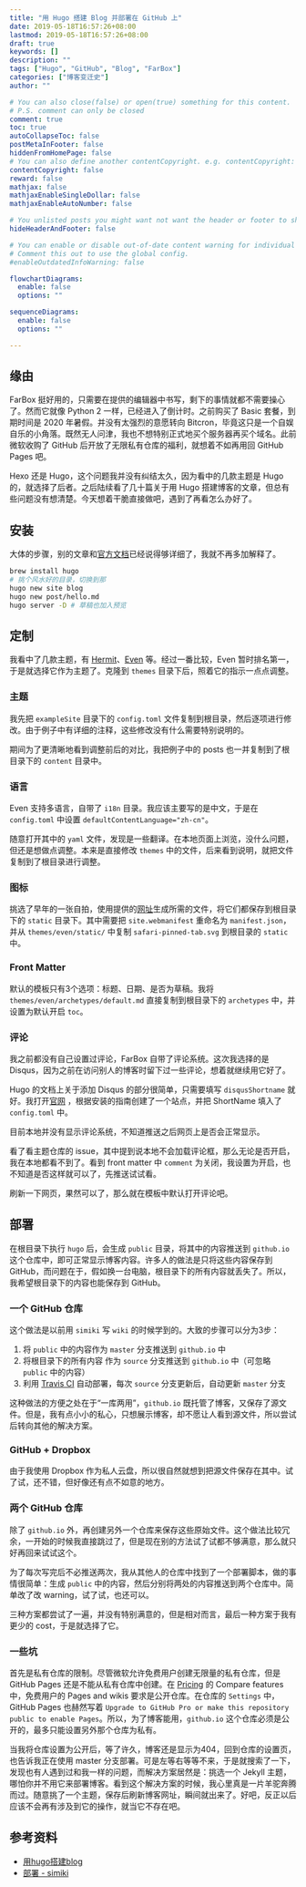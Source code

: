 ```yaml
---
title: "用 Hugo 搭建 Blog 并部署在 GitHub 上"
date: 2019-05-18T16:57:26+08:00
lastmod: 2019-05-18T16:57:26+08:00
draft: true
keywords: []
description: ""
tags: ["Hugo", "GitHub", "Blog", "FarBox"]
categories: ["博客变迁史"]
author: ""

# You can also close(false) or open(true) something for this content.
# P.S. comment can only be closed
comment: true
toc: true
autoCollapseToc: false
postMetaInFooter: false
hiddenFromHomePage: false
# You can also define another contentCopyright. e.g. contentCopyright: "This is another copyright."
contentCopyright: false
reward: false
mathjax: false
mathjaxEnableSingleDollar: false
mathjaxEnableAutoNumber: false

# You unlisted posts you might want not want the header or footer to show
hideHeaderAndFooter: false

# You can enable or disable out-of-date content warning for individual post.
# Comment this out to use the global config.
#enableOutdatedInfoWarning: false

flowchartDiagrams:
  enable: false
  options: ""

sequenceDiagrams: 
  enable: false
  options: ""

---
```


## 缘由

FarBox 挺好用的，只需要在提供的编辑器中书写，剩下的事情就都不需要操心了。然而它就像 Python 2 一样，已经进入了倒计时。之前购买了 Basic 套餐，到期时间是 2020 年暑假。并没有太强烈的意愿转向 Bitcron，毕竟这只是一个自娱自乐的小角落。既然无人问津，我也不想特别正式地买个服务器再买个域名。此前微软收购了 GitHub 后开放了无限私有仓库的福利，就想着不如再用回 GitHub Pages 吧。

Hexo 还是 Hugo，这个问题我并没有纠结太久，因为看中的几款主题是 Hugo 的，就选择了后者。之后陆续看了几十篇关于用 Hugo 搭建博客的文章，但总有些问题没有想清楚。今天想着干脆直接做吧，遇到了再看怎么办好了。

## 安装

大体的步骤，别的文章和[官方文档](https://gohugo.io/documentation/)已经说得够详细了，我就不再多加解释了。

```sh
brew install hugo
# 挑个风水好的目录，切换到那
hugo new site blog
hugo new post/hello.md
hugo server -D # 草稿也加入预览
```

## 定制

我看中了几款主题，有 [Hermit](https://github.com/Track3/hermit)、[Even](https://github.com/olOwOlo/hugo-theme-even) 等。经过一番比较，Even 暂时排名第一，于是就选择它作为主题了。克隆到 `themes` 目录下后，照着它的指示一点点调整。

### 主题

我先把 `exampleSite` 目录下的 `config.toml` 文件复制到根目录，然后逐项进行修改。由于例子中有详细的注释，这些修改没有什么需要特别说明的。

期间为了更清晰地看到调整前后的对比，我把例子中的 posts 也一并复制到了根目录下的 `content` 目录中。

### 语言

Even 支持多语言，自带了 `i18n` 目录。我应该主要写的是中文，于是在 `config.toml` 中设置 `defaultContentLanguage="zh-cn"`。

随意打开其中的 `yaml` 文件，发现是一些翻译。在本地页面上浏览，没什么问题，但还是想做点调整。本来是直接修改 `themes` 中的文件，后来看到说明，就把文件复制到了根目录进行调整。

### 图标

挑选了早年的一张自拍，使用提供的[网址](https://realfavicongenerator.net/)生成所需的文件，将它们都保存到根目录下的 `static` 目录下。其中需要把 `site.webmanifest` 重命名为 `manifest.json`，并从 `themes/even/static/` 中复制 `safari-pinned-tab.svg` 到根目录的 `static` 中。

### Front Matter

默认的模板只有3个选项：标题、日期、是否为草稿。我将 `themes/even/archetypes/default.md` 直接复制到根目录下的 `archetypes` 中，并设置为默认开启 `toc`。

### 评论

我之前都没有自己设置过评论，FarBox 自带了评论系统。这次我选择的是 Disqus，因为之前在访问别人的博客时留下过一些评论，想着就继续用它好了。

Hugo 的文档上关于添加 Disqus 的部分很简单，只需要填写 `disqusShortname` 就好。我打开[官网](https://disqus.com/) ，根据安装的指南创建了一个站点，并把 ShortName 填入了 `config.toml` 中。

目前本地并没有显示评论系统，不知道推送之后网页上是否会正常显示。

看了看主题仓库的 issue，其中提到说本地不会加载评论框，那么无论是否开启，我在本地都看不到了。看到 front matter 中 `comment` 为关闭，我设置为开启，也不知道是否这样就可以了，先推送试试看。

刷新一下网页，果然可以了，那么就在模板中默认打开评论吧。

## 部署

在根目录下执行 `hugo` 后，会生成 `public` 目录，将其中的内容推送到 `github.io` 这个仓库中，即可正常显示博客内容。许多人的做法是只将这些内容保存到 GitHub，而问题在于，假如换一台电脑，根目录下的所有内容就丢失了。所以，我希望根目录下的内容也能保存到 GitHub。

### 一个 GitHub 仓库

这个做法是以前用 `simiki` 写 `wiki` 的时候学到的。大致的步骤可以分为3步：

1. 将 `public` 中的内容作为 `master` 分支推送到 `github.io` 中
2. 将根目录下的所有内容 作为 `source` 分支推送到 `github.io` 中（可忽略 `public` 中的内容）
3. 利用 [Travis CI](https://travis-ci.org/) 自动部署，每次 `source` 分支更新后，自动更新 `master` 分支

这种做法的方便之处在于“一库两用”，`github.io` 既托管了博客，又保存了源文件。但是，我有点小小的私心，只想展示博客，却不愿让人看到源文件，所以尝试后转向其他的解决方案。

### GitHub + Dropbox

由于我使用 Dropbox 作为私人云盘，所以很自然就想到把源文件保存在其中。试了试，还不错，但好像还有点不如意的地方。

### 两个 GitHub 仓库

除了 `github.io` 外，再创建另外一个仓库来保存这些原始文件。这个做法比较冗余，一开始的时候我直接跳过了，但是现在别的方法试了试都不够满意，那么就只好再回来试试这个。

为了每次写完后不必推送两次，我从其他人的仓库中找到了一个部署脚本，做的事情很简单：生成 `public` 中的内容，然后分别将两处的内容推送到两个仓库中。简单改了改 warning，试了试，也还可以。

三种方案都尝试了一遍，并没有特别满意的，但是相对而言，最后一种方案于我有更少的 cost，于是就选择了它。

### 一些坑

首先是私有仓库的限制。尽管微软允许免费用户创建无限量的私有仓库，但是 GitHub Pages 还是不能从私有仓库中创建。在 [Pricing](https://github.com/pricing) 的 Compare features 中，免费用户的 Pages and wikis 要求是公开仓库。在仓库的 `Settings` 中，GitHub Pages 也赫然写着 `Upgrade to GitHub Pro or make this repository public to enable Pages`。所以，为了博客能用，`github.io` 这个仓库必须是公开的，最多只能设置另外那个仓库为私有。

当我将仓库设置为公开后，等了许久，博客还是显示为404，回到仓库的设置页，也告诉我正在使用 master 分支部署。可是左等右等等不来，于是就搜索了一下，发现也有人遇到过和我一样的问题，而解决方案居然是：挑选一个 Jekyll 主题，哪怕你并不用它来部署博客。看到这个解决方案的时候，我心里真是一片羊驼奔腾而过。随意挑了一个主题，保存后刷新博客网址，瞬间就出来了。好吧，反正以后应该不会再有涉及到它的操作，就当它不存在吧。

## 参考资料

* [用hugo搭建blog](https://vinurs.me/post/blog-with-hugo-and-orgmode/)
* [部署 - simiki](http://simiki.org/zh-docs/deploy.html)

